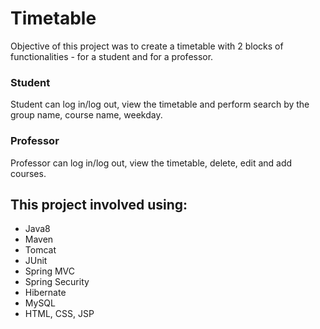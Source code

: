 # Timetable

Objective of this project was to create a timetable with 2 blocks of functionalities - for a student and for a professor.

### Student
Student can log in/log out, view the timetable and perform search by the group name, course name, weekday. 
### Professor
Professor can log in/log out, view the timetable, delete, edit and add courses.

## This project involved using:
* Java8
* Maven
* Tomcat
* JUnit
* Spring MVC
* Spring Security
* Hibernate
* MySQL 
* HTML, CSS, JSP


